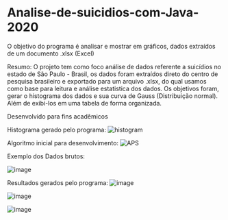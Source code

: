 # Analise-de-suicidios-com-Java-2020
O objetivo do programa é analisar e mostrar em gráficos, dados extraídos de um documento .xlsx (Excel)

Resumo:
O projeto tem como foco análise de dados referente a suicídios no estado de São Paulo - Brasil, os dados foram extraídos direto do centro de pesquisa brasileiro e exportado para um arquivo .xlsx, do qual usamos como base para leitura e análise estatistica dos dados. Os objetivos foram, gerar o histograma dos dados e sua curva de Gauss (Distribuição normal). Além de exibi-los em uma tabela de forma organizada.

Desenvolvido para fins acadêmicos

Histograma gerado pelo programa:
![histogram](https://user-images.githubusercontent.com/54451865/214949114-aa61fb50-0066-4b2f-b3f9-7a91fb571b34.PNG)

Algoritmo inicial para desenvolvimento:
![APS](https://user-images.githubusercontent.com/54451865/214949348-08b9b779-51e6-412f-bc3d-ddc9c5880147.png)

Exemplo dos Dados brutos:

![image](https://user-images.githubusercontent.com/54451865/214949576-a082c8dc-1b0d-4df4-8d58-0f256fe6084f.png)

Resultados gerados pelo programa:
![image](https://user-images.githubusercontent.com/54451865/214950697-dc1ef4b0-ab14-4eb4-bada-61041d0d721b.png)

![image](https://user-images.githubusercontent.com/54451865/214950734-ca4dc49f-d6f0-43e7-ad6d-f5d36d22f907.png)

![image](https://user-images.githubusercontent.com/54451865/214950746-06ee8ca0-34ee-421c-817a-db7dfc08c6fe.png)
